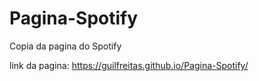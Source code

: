 # Pagina-Spotify
 Copia da pagina do Spotify
 
 link da pagina: https://guilfreitas.github.io/Pagina-Spotify/
